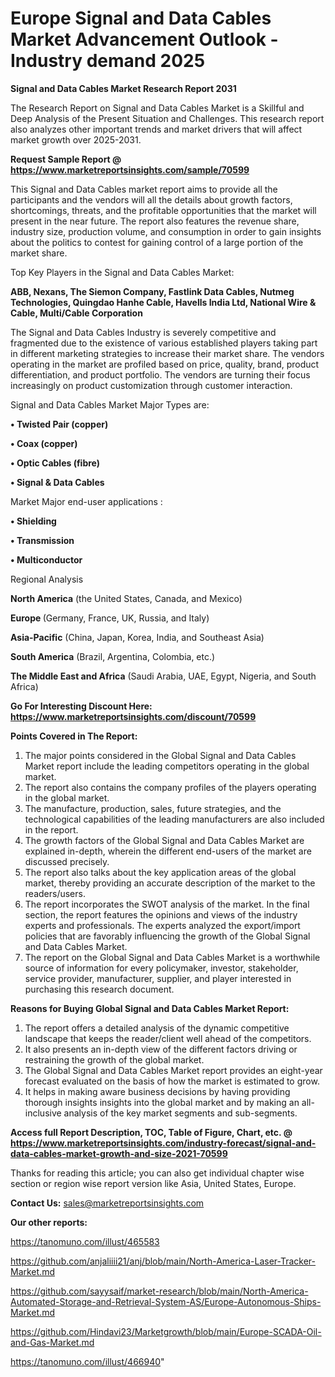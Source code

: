 # Europe Signal and Data Cables Market Advancement Outlook - Industry demand 2025

<strong>Signal and Data Cables Market Research Report 2031</strong>

The Research Report on Signal and Data Cables Market is a Skillful and Deep Analysis of the Present Situation and Challenges. This research report also analyzes other important trends and market drivers that will affect market growth over 2025-2031.

<strong>Request Sample Report @ <a href=https://www.marketreportsinsights.com/sample/70599>https://www.marketreportsinsights.com/sample/70599</a></strong>

This Signal and Data Cables market report aims to provide all the participants and the vendors will all the details about growth factors, shortcomings, threats, and the profitable opportunities that the market will present in the near future. The report also features the revenue share, industry size, production volume, and consumption in order to gain insights about the politics to contest for gaining control of a large portion of the market share.

Top Key Players in the Signal and Data Cables Market:

<strong>ABB, Nexans, The Siemon Company, Fastlink Data Cables, Nutmeg Technologies, Quingdao Hanhe Cable, Havells India Ltd, National Wire & Cable, Multi/Cable Corporation</strong>

The Signal and Data Cables Industry is severely competitive and fragmented due to the existence of various established players taking part in different marketing strategies to increase their market share. The vendors operating in the market are profiled based on price, quality, brand, product differentiation, and product portfolio. The vendors are turning their focus increasingly on product customization through customer interaction.

Signal and Data Cables Market Major Types are:

<strong>• Twisted Pair (copper)

• Coax (copper)

• Optic Cables (fibre)

• Signal & Data Cables</strong>

Market Major end-user applications :

<strong>• Shielding

• Transmission

• Multiconductor</strong>

Regional Analysis

</u><strong><b>North America</b></strong> (the United States, Canada, and Mexico)

<strong><b>Europe </b></strong>(Germany, France, UK, Russia, and Italy)

<strong><b>Asia-Pacific</b></strong> (China, Japan, Korea, India, and Southeast Asia)

<strong><b>South America</b></strong> (Brazil, Argentina, Colombia, etc.)

<strong><b>The Middle East and Africa</b></strong> (Saudi Arabia, UAE, Egypt, Nigeria, and South Africa)

<strong>Go For Interesting Discount Here: <a href=https://www.marketreportsinsights.com/discount/70599>https://www.marketreportsinsights.com/discount/70599</a></strong>

<strong>Points Covered in The Report:</strong>
<ol>
  <li>The major points considered in the Global Signal and Data Cables Market report include the leading competitors operating in the global market.</li>
  <li>The report also contains the company profiles of the players operating in the global market.</li>
  <li>The manufacture, production, sales, future strategies, and the technological capabilities of the leading manufacturers are also included in the report.</li>
  <li>The growth factors of the Global Signal and Data Cables Market are explained in-depth, wherein the different end-users of the market are discussed precisely.</li>
  <li>The report also talks about the key application areas of the global market, thereby providing an accurate description of the market to the readers/users.</li>
  <li>The report incorporates the SWOT analysis of the market. In the final section, the report features the opinions and views of the industry experts and professionals. The experts analyzed the export/import policies that are favorably influencing the growth of the Global Signal and Data Cables Market.</li>
  <li>The report on the Global Signal and Data Cables Market is a worthwhile source of information for every policymaker, investor, stakeholder, service provider, manufacturer, supplier, and player interested in purchasing this research document.</li>
</ol>
<strong>Reasons for Buying Global Signal and Data Cables Market Report:</strong>

<ol>
  <li>The report offers a detailed analysis of the dynamic competitive landscape that keeps the reader/client well ahead of the competitors.</li>
  <li>It also presents an in-depth view of the different factors driving or restraining the growth of the global market.</li>
  <li>The Global Signal and Data Cables Market report provides an eight-year forecast evaluated on the basis of how the market is estimated to grow.</li>
  <li>It helps in making aware business decisions by having providing thorough insights insights into the global market and by making an all-inclusive analysis of the key market segments and sub-segments.</li>
</ol>
<strong>Access full Report Description, TOC, Table of Figure, Chart, etc. @ <a href=https://www.marketreportsinsights.com/industry-forecast/signal-and-data-cables-market-growth-and-size-2021-70599>https://www.marketreportsinsights.com/industry-forecast/signal-and-data-cables-market-growth-and-size-2021-70599</a></strong>


Thanks for reading this article; you can also get individual chapter wise section or region wise report version like Asia, United States, Europe.

<strong>Contact Us:</strong>
sales@marketreportsinsights.com

<strong>Our other reports:</strong>

<a href=https://tanomuno.com/illust/465583>https://tanomuno.com/illust/465583</a>

<a href=https://github.com/anjaliiii21/anj/blob/main/North-America-Laser-Tracker-Market.md>https://github.com/anjaliiii21/anj/blob/main/North-America-Laser-Tracker-Market.md</a>

<a href=https://github.com/sayysaif/market-research/blob/main/North-America-Automated-Storage-and-Retrieval-System-AS/Europe-Autonomous-Ships-Market.md>https://github.com/sayysaif/market-research/blob/main/North-America-Automated-Storage-and-Retrieval-System-AS/Europe-Autonomous-Ships-Market.md</a>

<a href=https://github.com/Hindavi23/Marketgrowth/blob/main/Europe-SCADA-Oil-and-Gas-Market.md>https://github.com/Hindavi23/Marketgrowth/blob/main/Europe-SCADA-Oil-and-Gas-Market.md</a>

<a href=https://tanomuno.com/illust/466940>https://tanomuno.com/illust/466940</a>"
